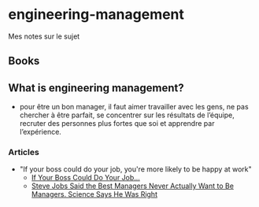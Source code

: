 # engineering-management
Mes notes sur le sujet


## Books


## What is engineering management?

- pour être un bon manager, il faut aimer travailler avec les gens, ne pas chercher à être parfait, se concentrer sur les résultats de l’équipe, recruter des personnes plus fortes que soi et apprendre par l’expérience.

### Articles

- "If your boss could do your job, you're more likely to be happy at work"
  - [If Your Boss Could Do Your Job...](https://hbr.org/2016/12/if-your-boss-could-do-your-job-youre-more-likely-to-be-happy-at-work)
  - [Steve Jobs Said the Best Managers Never Actually Want to Be Managers. Science Says He Was Right](https://www.inc.com/jeff-haden/37-years-ago-steve-jobs-said-best-managers-never-want-to-be-a-manager-science-says-he-was-right.html)
